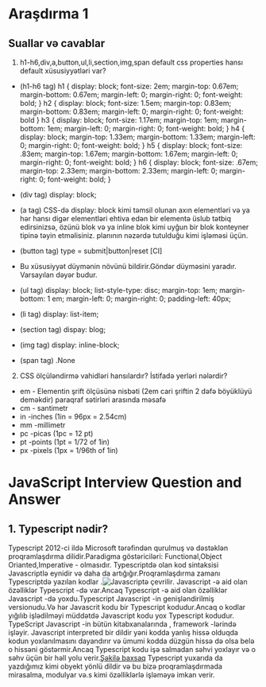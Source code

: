 # Araşdırma 1

## Suallar və cavablar

1. h1-h6,div,a,button,ul,li,section,img,span default css properties hansı default xüsusiyyətləri var?

- (h1-h6 tag) h1 {
  display: block;
  font-size: 2em;
  margin-top: 0.67em;
  margin-bottom: 0.67em;
  margin-left: 0;
  margin-right: 0;
  font-weight: bold;
  }
  h2 {
  display: block;
  font-size: 1.5em;
  margin-top: 0.83em;
  margin-bottom: 0.83em;
  margin-left: 0;
  margin-right: 0;
  font-weight: bold
  }
  h3 {
  display: block;
  font-size: 1.17em;
  margin-top: 1em;
  margin-bottom: 1em;
  margin-left: 0;
  margin-right: 0;
  font-weight: bold;
  }
  h4 {
  display: block;
  margin-top: 1.33em;
  margin-bottom: 1.33em;
  margin-left: 0;
  margin-right: 0;
  font-weight: bold;
  }
  h5 {
  display: block;
  font-size: .83em;
  margin-top: 1.67em;
  margin-bottom: 1.67em;
  margin-left: 0;
  margin-right: 0;
  font-weight: bold;
  }
  h6 {
  display: block;
  font-size: .67em;
  margin-top: 2.33em;
  margin-bottom: 2.33em;
  margin-left: 0;
  margin-right: 0;
  font-weight: bold;
  }
- (div tag) display: block;

- (a tag) CSS-də display: block kimi təmsil olunan axın elementləri və ya hər hansı digər elementləri ehtiva edən bir <a> elementə üslub tətbiq edirsinizsə, <a> özünü blok və ya inline blok kimi uyğun bir blok konteyner tipinə təyin etməlisiniz. planının nəzərdə tutulduğu kimi işləməsi üçün.

- (button tag) type = submit|button|reset [CI]
- Bu xüsusiyyət düymənin növünü bildirir.Göndər düyməsini yaradır. Varsayılan dəyər budur.

- (ul tag) display: block;
  list-style-type: disc;
  margin-top: 1em;
  margin-bottom: 1 em;
  margin-left: 0;
  margin-right: 0;
  padding-left: 40px;

- (li tag) display: list-item;

- (section tag) dispay: blog;

- (img tag) display: inline-block;

- (span tag) .None

2.  CSS ölçüləndirmə vahidləri hansılardır? İstifadə yerləri nələrdir?

- em - Elementin şrift ölçüsünə nisbəti (2em cari şriftin 2 dəfə böyüklüyü deməkdir) paraqraf sətirləri arasında məsafə
- cm - santimetr
- in -inches (1in = 96px = 2.54cm)
- mm -millimetr
- pc -picas (1pc = 12 pt)
- pt -points (1pt = 1/72 of 1in)
- px -pixels (1px = 1/96th of 1in)

# JavaScript Interview Question and Answer

## 1. Typescript nədir?

Typescript 2012-ci ildə Microsoft tərəfindən qurulmuş və dəstəklən proqramlaşdırma dilidir.Paradigma göstəriciləri: Functional,Object Orianted,Imperative - olmasıdır.
Typescriptdə olan kod sintaksisi Javascriptlə eynidir və daha da artığığır.Proqramlaşdırma zamanı Typescriptdə yazılan kodlar .![Javascriptə çevrilir](https://www.tnado.com/includes/medias/2018/11/tnado-seo-cms-blog-typescript-javascript.png).
Javascript -ə aid olan özəlliklər Typescript -də var.Ancaq Typescript -ə aid olan özəlliklər Javascript -də yoxdu.Typescript Javascript -in genişləndirilmiş versionudu.Və hər Javascrit kodu bir Typescript kodudur.Ancaq o kodlar yığılıb işlədilməyi müddətdə Javascript kodu yox Typescript kodudur.
TypeScript Javascript -in bütün kitabxanalarında , framework -lərində işləyir.
Javascript interpreted bir dildir yəni kodda yanlış hissə olduqda kodun yoxlanılmasını dayandırır və ümumi kodda düzgün hissə də olsa belə o hissəni göstərmir.Ancaq Typescript kodu işə salmadan səhvi yoxlayır və o səhv üçün bir həll yolu verir.[Şəkilə baxsaq](<(https://www.tnado.com/includes/medias/2018/11/tnado-seo-cms-blog-typescript-javascript.png)>)
Typescript yuxarıda da yazdığımız kimi obyekt yönlü dildir və bu bizə proqramlaşdırmada mirasalma, modulyar və.s kimi özəlliklərlə işləməyə imkan verir.
